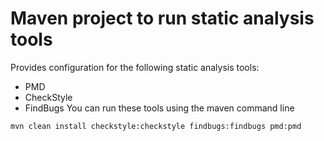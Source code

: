 Maven project to run static analysis tools
==========================================

Provides configuration for the following static analysis tools:
- PMD
- CheckStyle
- FindBugs
You can run these tools using the maven command line
```
mvn clean install checkstyle:checkstyle findbugs:findbugs pmd:pmd
```
